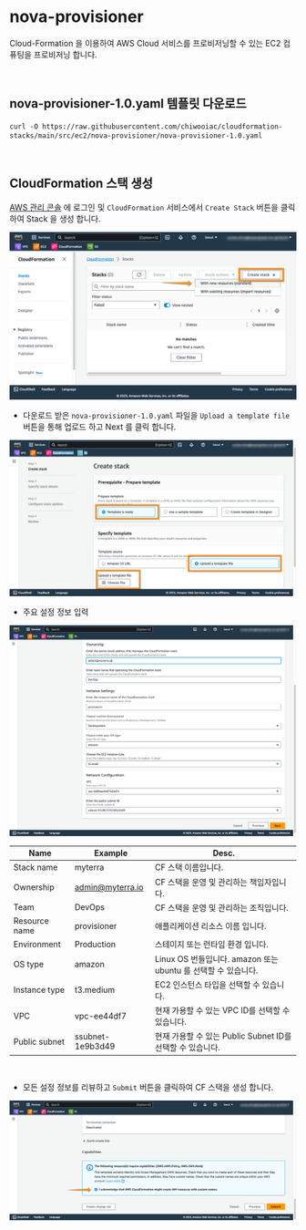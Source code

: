 # nova-provisioner

Cloud-Formation 을 이용하여 AWS Cloud 서비스를 프로비저닝할 수 있는 EC2 컴퓨팅을 프로비저닝 합니다.

<br>

## nova-provisioner-1.0.yaml 템플릿 다운로드

```
curl -O https://raw.githubusercontent.com/chiwooiac/cloudformation-stacks/main/src/ec2/nova-provisioner/nova-provisioner-1.0.yaml
```

<br>

## CloudFormation 스택 생성

[AWS 관리 콘솔](https://console.aws.amazon.com/console/home) 에 로그인 및 `CloudFormation` 서비스에서 `Create Stack` 버튼을 클릭하여 Stack 을
생성 합니다.

![img.png](..%2F..%2F..%2Fimg%2Fimg.png)

- 다운로드 받은 `nova-provisioner-1.0.yaml` 파일을 `Upload a template file` 버튼을 통해 업로드 하고 Next 를 클릭 합니다.

![img_1.png](..%2F..%2F..%2Fimg%2Fimg_1.png)

- 주요 설정 정보 입력

![img_2.png](..%2F..%2F..%2Fimg%2Fimg_2.png)

| Name             | Example          | Desc.                                           |
|------------------|------------------|-------------------------------------------------|
| Stack name       | myterra          | CF 스택 이름입니다.                                    |
| Ownership        | admin@myterra.io | CF 스택을 운영 및 관리하는 책임자입니다.                        |
| Team             | DevOps           | CF 스택을 운영 및 관리하는 조직입니다.                         |
| Resource name    | provisioner      | 애플리케이션 리소스 이름 입니다.                              |
| Environment      | Production       | 스테이지 또는 런타임 환경 입니다.                             |
| OS type          | amazon           | Linux OS 번들입니다.  amazon 또는 ubuntu 를 선택할 수 있습니다. |
| Instance type    | t3.medium        | EC2 인스턴스 타입을 선택할 수 있습니다.                        |
| VPC              | vpc-ee44df7      | 현재 가용할 수 있는 VPC ID를 선택할 수 있습니다.                |
| Public subnet    | ssubnet-1e9b3d49 | 현재 가용할 수 있는 Public Subnet ID를 선택할 수 있습니다.      |


<br>

- 모든 설정 정보를 리뷰하고 `Submit` 버튼을 클릭하여 CF 스택을 생성 합니다. 

![img_3.png](..%2F..%2F..%2Fimg%2Fimg_3.png)